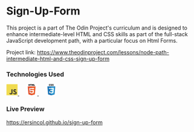 ﻿# Sign-Up-Form

This project is a part of The Odin Project's curriculum and is designed to enhance intermediate-level HTML and CSS skills as part of the full-stack JavaScript development path, with a particular focus on Html Forms.

Project link: https://www.theodinproject.com/lessons/node-path-intermediate-html-and-css-sign-up-form

### Technologies Used
<a href="https://developer.mozilla.org/en-US/docs/Web/JavaScript" target="_blank" rel="noreferrer"> <img src="https://raw.githubusercontent.com/devicons/devicon/master/icons/javascript/javascript-original.svg" alt="javascript" width="30" height="30"/> </a>  &emsp;   <a href="https://www.w3.org/html/" target="_blank" rel="noreferrer"> <img src="https://raw.githubusercontent.com/devicons/devicon/master/icons/html5/html5-original-wordmark.svg" alt="html5" width="30" height="30"/> </a>  &emsp;   <a href="https://www.w3schools.com/css/" target="_blank" rel="noreferrer"> <img src="https://raw.githubusercontent.com/devicons/devicon/master/icons/css3/css3-original-wordmark.svg" alt="css3" width="30" height="30"/> </a>

### Live Preview
https://ersincol.github.io/sign-up-form
